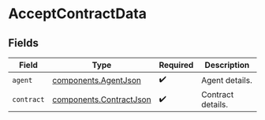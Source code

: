 # AcceptContractData


## Fields

| Field                                                              | Type                                                               | Required                                                           | Description                                                        |
| ------------------------------------------------------------------ | ------------------------------------------------------------------ | ------------------------------------------------------------------ | ------------------------------------------------------------------ |
| `agent`                                                            | [components.AgentJson](../../models/components/agentjson.md)       | :heavy_check_mark:                                                 | Agent details.                                                     |
| `contract`                                                         | [components.ContractJson](../../models/components/contractjson.md) | :heavy_check_mark:                                                 | Contract details.                                                  |